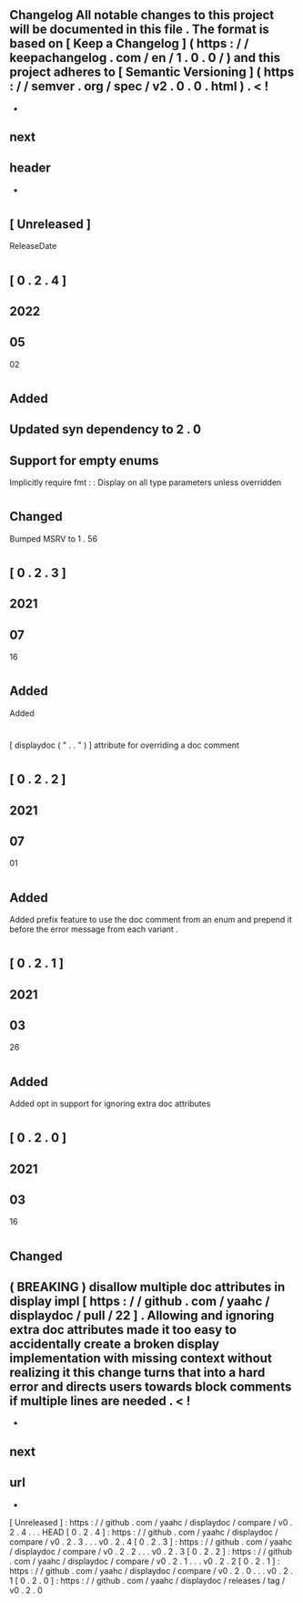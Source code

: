 #
Changelog
All
notable
changes
to
this
project
will
be
documented
in
this
file
.
The
format
is
based
on
[
Keep
a
Changelog
]
(
https
:
/
/
keepachangelog
.
com
/
en
/
1
.
0
.
0
/
)
and
this
project
adheres
to
[
Semantic
Versioning
]
(
https
:
/
/
semver
.
org
/
spec
/
v2
.
0
.
0
.
html
)
.
<
!
-
-
next
-
header
-
-
>
#
#
[
Unreleased
]
-
ReleaseDate
#
[
0
.
2
.
4
]
-
2022
-
05
-
02
#
#
Added
-
Updated
syn
dependency
to
2
.
0
-
Support
for
empty
enums
-
Implicitly
require
fmt
:
:
Display
on
all
type
parameters
unless
overridden
#
#
Changed
-
Bumped
MSRV
to
1
.
56
#
[
0
.
2
.
3
]
-
2021
-
07
-
16
#
#
Added
-
Added
#
[
displaydoc
(
"
.
.
"
)
]
attribute
for
overriding
a
doc
comment
#
[
0
.
2
.
2
]
-
2021
-
07
-
01
#
#
Added
-
Added
prefix
feature
to
use
the
doc
comment
from
an
enum
and
prepend
it
before
the
error
message
from
each
variant
.
#
[
0
.
2
.
1
]
-
2021
-
03
-
26
#
#
Added
-
Added
opt
in
support
for
ignoring
extra
doc
attributes
#
[
0
.
2
.
0
]
-
2021
-
03
-
16
#
#
Changed
-
(
BREAKING
)
disallow
multiple
doc
attributes
in
display
impl
[
https
:
/
/
github
.
com
/
yaahc
/
displaydoc
/
pull
/
22
]
.
Allowing
and
ignoring
extra
doc
attributes
made
it
too
easy
to
accidentally
create
a
broken
display
implementation
with
missing
context
without
realizing
it
this
change
turns
that
into
a
hard
error
and
directs
users
towards
block
comments
if
multiple
lines
are
needed
.
<
!
-
-
next
-
url
-
-
>
[
Unreleased
]
:
https
:
/
/
github
.
com
/
yaahc
/
displaydoc
/
compare
/
v0
.
2
.
4
.
.
.
HEAD
[
0
.
2
.
4
]
:
https
:
/
/
github
.
com
/
yaahc
/
displaydoc
/
compare
/
v0
.
2
.
3
.
.
.
v0
.
2
.
4
[
0
.
2
.
3
]
:
https
:
/
/
github
.
com
/
yaahc
/
displaydoc
/
compare
/
v0
.
2
.
2
.
.
.
v0
.
2
.
3
[
0
.
2
.
2
]
:
https
:
/
/
github
.
com
/
yaahc
/
displaydoc
/
compare
/
v0
.
2
.
1
.
.
.
v0
.
2
.
2
[
0
.
2
.
1
]
:
https
:
/
/
github
.
com
/
yaahc
/
displaydoc
/
compare
/
v0
.
2
.
0
.
.
.
v0
.
2
.
1
[
0
.
2
.
0
]
:
https
:
/
/
github
.
com
/
yaahc
/
displaydoc
/
releases
/
tag
/
v0
.
2
.
0
